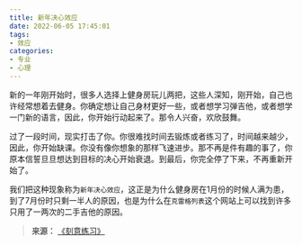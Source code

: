```yaml
---
title: 新年决心效应
date: 2022-06-05 17:45:01
tags:
- 效应
categories:
- 专业
- 心理
---
```


新的一年刚开始时，很多人选择上健身房玩儿两把，这些人深知，刚开始，自己也许经常想着去健身。你确定想让自己身材更好一些，或者想学习弹吉他，或者想学一门新的语言，因此，你开始行动起来了。那令人兴奋，欢欣鼓舞。  <!--more-->

过了一段时间，现实打击了你。你很难找时间去锻炼或者练习了，时间越来越少，因此，你开始缺课。你没有像你想象的那样飞速进步。那不再是件有趣的事了，你原本信誓旦旦想达到目标的决心开始衰退。到最后，你完全停了下来，不再重新开始了。  

我们把这种现象称为`新年决心效应`，这正是为什么健身房在1月份的时候人满为患，到了7月份时只剩一半人的原因，也是为什么在`克雷格列表`这个网站上可以找到许多只用了一两次的二手吉他的原因。

>**来源：**
>[《刻意练习》](http://www.sophie-eden.ltd:5171/#/读书/学习/刻意练习.md)  
